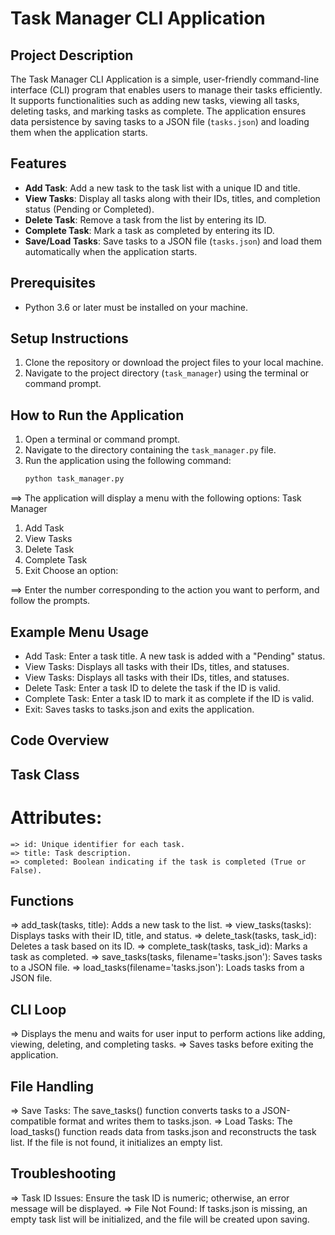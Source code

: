 # Task Manager CLI Application

## Project Description
The Task Manager CLI Application is a simple, user-friendly command-line interface (CLI) program that enables users to manage their tasks efficiently. It supports functionalities such as adding new tasks, viewing all tasks, deleting tasks, and marking tasks as complete. The application ensures data persistence by saving tasks to a JSON file (`tasks.json`) and loading them when the application starts.

## Features
- **Add Task**: Add a new task to the task list with a unique ID and title.
- **View Tasks**: Display all tasks along with their IDs, titles, and completion status (Pending or Completed).
- **Delete Task**: Remove a task from the list by entering its ID.
- **Complete Task**: Mark a task as completed by entering its ID.
- **Save/Load Tasks**: Save tasks to a JSON file (`tasks.json`) and load them automatically when the application starts.

## Prerequisites
- Python 3.6 or later must be installed on your machine.

## Setup Instructions
1. Clone the repository or download the project files to your local machine.
2. Navigate to the project directory (`task_manager`) using the terminal or command prompt.

## How to Run the Application
1. Open a terminal or command prompt.
2. Navigate to the directory containing the `task_manager.py` file.
3. Run the application using the following command:
   ```bash
   python task_manager.py

==> The application will display a menu with the following options:
Task Manager
1. Add Task
2. View Tasks
3. Delete Task
4. Complete Task
5. Exit
Choose an option:

==> Enter the number corresponding to the action you want to perform, and follow the prompts.

## Example Menu Usage
- Add Task: Enter a task title. A new task is added with a "Pending" status.
- View Tasks: Displays all tasks with their IDs, titles, and statuses.
- View Tasks: Displays all tasks with their IDs, titles, and statuses.
- Delete Task: Enter a task ID to delete the task if the ID is valid.
- Complete Task: Enter a task ID to mark it as complete if the ID is valid.
- Exit: Saves tasks to tasks.json and exits the application.

## Code Overview
## Task Class
# Attributes:
    => id: Unique identifier for each task.
    => title: Task description.
    => completed: Boolean indicating if the task is completed (True or False).

## Functions
=> add_task(tasks, title): Adds a new task to the list.
=> view_tasks(tasks): Displays tasks with their ID, title, and status.
=> delete_task(tasks, task_id): Deletes a task based on its ID.
=> complete_task(tasks, task_id): Marks a task as completed.
=> save_tasks(tasks, filename='tasks.json'): Saves tasks to a JSON file.
=> load_tasks(filename='tasks.json'): Loads tasks from a JSON file.

## CLI Loop
=> Displays the menu and waits for user input to perform actions like adding, viewing, deleting, and completing tasks.
=> Saves tasks before exiting the application.

## File Handling
=> Save Tasks: The save_tasks() function converts tasks to a JSON-compatible format and writes them to tasks.json.
=> Load Tasks: The load_tasks() function reads data from tasks.json and reconstructs the task list. If the file is not found, it initializes an empty list.

## Troubleshooting
=> Task ID Issues: Ensure the task ID is numeric; otherwise, an error message will be displayed.
=> File Not Found: If tasks.json is missing, an empty task list will be initialized, and the file will be created upon saving.
